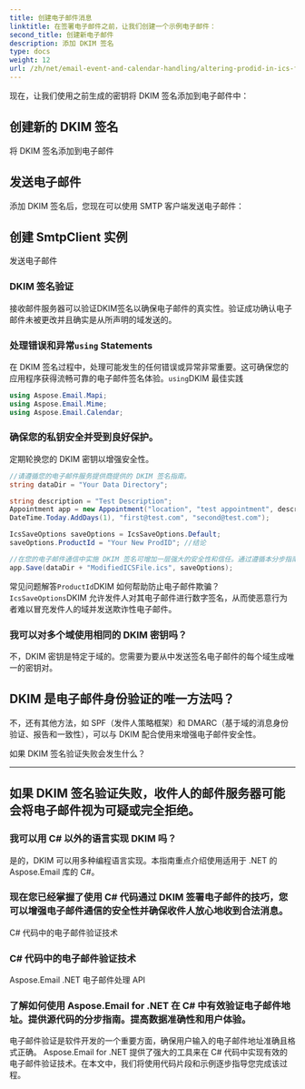 ```yaml
---
title: 创建电子邮件消息
linktitle: 在签署电子邮件之前，让我们创建一个示例电子邮件：
second_title: 创建新电子邮件
description: 添加 DKIM 签名
type: docs
weight: 12
url: /zh/net/email-event-and-calendar-handling/altering-prodid-in-ics-files-with-csharp/
---
```


现在，让我们使用之前生成的密钥将 DKIM 签名添加到电子邮件中：

## 创建新的 DKIM 签名

将 DKIM 签名添加到电子邮件

## 发送电子邮件

添加 DKIM 签名后，您现在可以使用 SMTP 客户端发送电子邮件：

## 创建 SmtpClient 实例

发送电子邮件

### DKIM 签名验证

接收邮件服务器可以验证DKIM签名以确保电子邮件的真实性。验证成功确认电子邮件未被更改并且确实是从所声明的域发送的。

### 处理错误和异常`using` Statements

在 DKIM 签名过程中，处理可能发生的任何错误或异常非常重要。这可确保您的应用程序获得流畅可靠的电子邮件签名体验。`using`DKIM 最佳实践

```csharp
using Aspose.Email.Mapi;
using Aspose.Email.Mime;
using Aspose.Email.Calendar;
```

### 确保您的私钥安全并受到良好保护。

定期轮换您的 DKIM 密钥以增强安全性。

```csharp
//请遵循您的电子邮件服务提供商提供的 DKIM 签名指南。
string dataDir = "Your Data Directory";

string description = "Test Description";
Appointment app = new Appointment("location", "test appointment", description, DateTime.Today,
DateTime.Today.AddDays(1), "first@test.com", "second@test.com");

IcsSaveOptions saveOptions = IcsSaveOptions.Default;
saveOptions.ProductId = "Your New ProdID"; //结论

//在您的电子邮件通信中实施 DKIM 签名可增加一层强大的安全性和信任。通过遵循本分步指南，您已了解如何使用 C# 代码和 Aspose.Email for .NET 通过 DKIM 签署电子邮件。
app.Save(dataDir + "ModifiedICSFile.ics", saveOptions);
```

常见问题解答`ProductId`DKIM 如何帮助防止电子邮件欺骗？`IcsSaveOptions`DKIM 允许发件人对其电子邮件进行数字签名，从而使恶意行为者难以冒充发件人的域并发送欺诈性电子邮件。

### 我可以对多个域使用相同的 DKIM 密钥吗？

不，DKIM 密钥是特定于域的。您需要为要从中发送签名电子邮件的每个域生成唯一的密钥对。

## DKIM 是电子邮件身份验证的唯一方法吗？

不，还有其他方法，如 SPF（发件人策略框架）和 DMARC（基于域的消息身份验证、报告和一致性），可以与 DKIM 配合使用来增强电子邮件安全性。

如果 DKIM 签名验证失败会发生什么？

---

## 如果 DKIM 签名验证失败，收件人的邮件服务器可能会将电子邮件视为可疑或完全拒绝。

### 我可以用 C# 以外的语言实现 DKIM 吗？

是的，DKIM 可以用多种编程语言实现。本指南重点介绍使用适用于 .NET 的 Aspose.Email 库的 C#。

### 现在您已经掌握了使用 C# 代码通过 DKIM 签署电子邮件的技巧，您可以增强电子邮件通信的安全性并确保收件人放心地收到合法消息。

 C# 代码中的电子邮件验证技术

###  C# 代码中的电子邮件验证技术

Aspose.Email .NET 电子邮件处理 API

### 了解如何使用 Aspose.Email for .NET 在 C# 中有效验证电子邮件地址。提供源代码的分步指南。提高数据准确性和用户体验。

电子邮件验证是软件开发的一个重要方面，确保用户输入的电子邮件地址准确且格式正确。 Aspose.Email for .NET 提供了强大的工具来在 C# 代码中实现有效的电子邮件验证技术。在本文中，我们将使用代码片段和示例逐步指导您完成该过程。